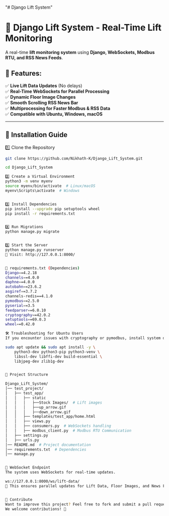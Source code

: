 "# Django Lift System" 

# 🚀 Django Lift System - Real-Time Lift Monitoring

A real-time **lift monitoring system** using **Django, WebSockets, Modbus RTU, and RSS News Feeds**.

## 🎯 Features:
✅ **Live Lift Data Updates** (No delays)  
✅ **Real-Time WebSockets for Parallel Processing**  
✅ **Dynamic Floor Image Changes**  
✅ **Smooth Scrolling RSS News Bar**  
✅ **Multiprocessing for Faster Modbus & RSS Data**  
✅ **Compatible with Ubuntu, Windows, macOS**

---

## 🔧 Installation Guide

1️⃣ Clone the Repository
```bash
git clone https://github.com/Nikhath-K/Django_Lift_System.git

cd Django_Lift_System

2️⃣ Create a Virtual Environment
python3 -m venv myenv
source myenv/bin/activate  # Linux/macOS
myenv\Scripts\activate  # Windows


3️⃣ Install Dependencies
pip install --upgrade pip setuptools wheel
pip install -r requirements.txt


4️⃣ Run Migrations
python manage.py migrate


5️⃣ Start the Server
python manage.py runserver
🔹 Visit: http://127.0.0.1:8000/


📜 requirements.txt (Dependencies)
Django==4.2.18
channels==4.0.0
daphne==4.0.0
autobahn==23.6.2
asgiref==3.7.2
channels-redis==4.1.0
pymodbus==2.5.0
pyserial==3.5
feedparser==6.0.10
cryptography==42.0.2
setuptools==69.0.3
wheel==0.42.0

🛠️ Troubleshooting for Ubuntu Users
If you encounter issues with cryptography or pymodbus, install system dependencies:

sudo apt update && sudo apt install -y \
    python3-dev python3-pip python3-venv \
    libssl-dev libffi-dev build-essential \
    libjpeg-dev zlib1g-dev


🎯 Project Structure

Django_Lift_System/
│── test_project/
│   ├── test_app/
│   │   ├── static
│   │   │   ├──Stock Images/  # Lift images
│   │   │   ├──up_arrow.gif
│   │   │   ├──down_arrow.gif
│   │   ├── templates/test_app/home.html
│   │   ├── views.py
│   │   ├── consumers.py  # WebSockets handling
│   │   ├── modbus_client.py  # Modbus RTU Communication
│   ├── settings.py
│   ├── urls.py
│── README.md  # Project documentation
│── requirements.txt  # Dependencies
│── manage.py


📡 WebSocket Endpoint
The system uses WebSockets for real-time updates.

ws://127.0.0.1:8000/ws/lift-data/
🔹 This ensures parallel updates for Lift Data, Floor Images, and News Feeds.


🎉 Contribute
Want to improve this project? Feel free to fork and submit a pull request.
We welcome contributions! 🚀